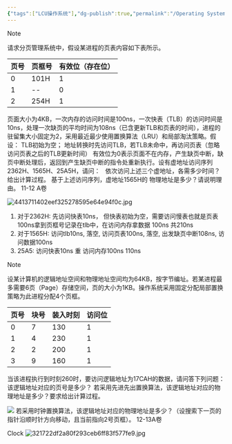 ```yaml
---
{"tags":["LCU操作系统"],"dg-publish":true,"permalink":"/Operating System/LCU Operating System/专题七：分页存储与置换算法结合/","dgPassFrontmatter":true,"noteIcon":"","created":"2025-08-15T09:39:30.376+08:00","updated":"2025-06-24T20:15:36.790+08:00"}
---
```




> [!note]
> 请求分页管理系统中，假设某进程的页表内容如下表所示。 
> 
> | 页号 | 页框号  | 有效位（存在位） |
> | ------ | -------- | ------------ |
> | 0  | 101H | 1        |
> | 1  | --   | 0        |
> | 2  | 254H | 1        |
> 页面大小为4KB，一次内存的访问时间是100ns，一次快表（TLB）的访问时间是10ns，处理一次缺页的平均时间为108ns（已含更新TLB和页表的时间），进程的驻留集大小固定为2，采用最近最少使用置换算法（LRU）和局部淘汰策略。假设：
> TLB初始为空；
> 地址转换时先访问TLB，若TLB未命中，再访问页表（忽略访问页表之后的TLB更新时间）
> 有效位为0表示页面不在内存，产生缺页中断，缺页中断处理后，返回到产生缺页中断的指令处重新执行。设有虚地址访问序列2362H、1565H、25A5H，请问：  
> 依次访问上述三个虚地址，各需多少时间？给出计算过程。
> 基于上述访问序列，虚地址1565H的 物理地址是多少？请说明理由。
> 11-12 A卷

![4413711402eef325278595e64e94f0c.jpg](/img/user/accessory/4413711402eef325278595e64e94f0c.jpg)

1. 对于2362H: 先访问快表10ns， 但快表初始为空，需要访问慢表也就是页表100ns拿到页框号记录在tlb中，在访问内存拿数据  100ns 共210ns
2. 对于1565H: 访问tlb10ns, 落空, 访问页表100ns, 落空, 出发缺页中断108ns, 访问数据100ns
3. 25A5: 访问快表10ns 重 访问内存100ns 110ns

> [!note]
> 设某计算机的逻辑地址空间和物理地址空间均为64KB，按字节编址。若某进程最多需要6页（Page）存储空间，页的大小为1KB。操作系统采用固定分配局部置换策略为此进程分配4个页框。
> 
> | 页号  | 块号  | 装入时刻 | 访问位 |
> | --- | --- | ---- | --- |
> | 0   | 7   | 130  | 1   |
> | 1   | 4   | 230  | 1   |
> | 2   | 2   | 200  | 1   |
> | 3   | 9   | 160  | 1   |
> 
> 当该进程执行到时刻260时，要访问逻辑地址为17CAH的数据，请问答下列问题：
> 该逻辑地址对应的页号是多少？
> 若采用先进先出置换算法，该逻辑地址对应的物理地址是多少？要求给出计算过程。
> 
> ![](file:///C:\Users\88407\AppData\Local\Temp\ksohtml31296\wps1.png)
> 若采用时钟置换算法，该逻辑地址对应的物理地址是多少？（设搜索下一页的指针沿顺时针方向移动，且当前指向2号页框）。
> 12-13A卷

Clock
![321722df2a80f293ceb6ff83f577fe9.jpg](/img/user/accessory/321722df2a80f293ceb6ff83f577fe9.jpg)

